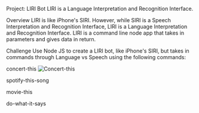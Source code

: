Project: LIRI Bot
LIRI is a Language Interpretation and Recognition Interface.

Overview
LIRI is like iPhone's SIRI. However, while SIRI is a Speech Interpretation and Recognition Interface, LIRI is a Language Interpretation and Recognition Interface. LIRI is a command line node app that takes in parameters and gives data in return.

Challenge
Use Node JS to create a LIRI bot, like iPhone's SIRI, but takes in commands through Language vs Speech using the following commands:

concert-this
![Concert-this](/Users/swazey/Desktop/BootCamp/Liri-Bot/images/concert-this.png)


spotify-this-song

movie-this

do-what-it-says

